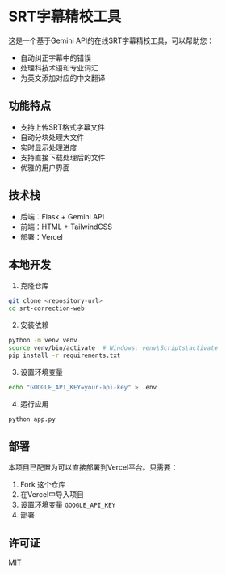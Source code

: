 # SRT字幕精校工具

这是一个基于Gemini API的在线SRT字幕精校工具，可以帮助您：
- 自动纠正字幕中的错误
- 处理科技术语和专业词汇
- 为英文添加对应的中文翻译

## 功能特点

- 支持上传SRT格式字幕文件
- 自动分块处理大文件
- 实时显示处理进度
- 支持直接下载处理后的文件
- 优雅的用户界面

## 技术栈

- 后端：Flask + Gemini API
- 前端：HTML + TailwindCSS
- 部署：Vercel

## 本地开发

1. 克隆仓库
```bash
git clone <repository-url>
cd srt-correction-web
```

2. 安装依赖
```bash
python -m venv venv
source venv/bin/activate  # Windows: venv\Scripts\activate
pip install -r requirements.txt
```

3. 设置环境变量
```bash
echo "GOOGLE_API_KEY=your-api-key" > .env
```

4. 运行应用
```bash
python app.py
```

## 部署

本项目已配置为可以直接部署到Vercel平台。只需要：

1. Fork 这个仓库
2. 在Vercel中导入项目
3. 设置环境变量 `GOOGLE_API_KEY`
4. 部署

## 许可证

MIT 